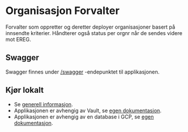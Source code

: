 # Organisasjon Forvalter

Forvalter som oppretter og deretter deployer organisasjoner basert på innsendte kriterier. Håndterer også status per
orgnr når de sendes videre mot EREG.

## Swagger

Swagger finnes under [/swagger](https://testnav-organisasjon-forvalter.intern.dev.nav.no/swagger) -endepunktet til
applikasjonen.

## Kjør lokalt
* Se [generell informasjon](../../docs/local_general.md).
* Applikasjonen er avhengig av Vault, se [egen dokumentasjon](../../docs/local_vault.md).
* Applikasjonen er avhengig av en database i GCP, se [egen dokumentasjon](../../docs/gcp_db.md).